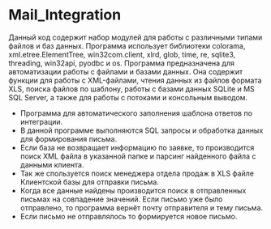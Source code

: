 # Mail_Integration

Данный код содержит набор модулей для работы с различными типами файлов и баз данных. Программа использует библиотеки colorama, xml.etree.ElementTree, win32com.client, xlrd, glob, time, re, sqlite3, threading, win32api, pyodbc и os. Программа предназначена для автоматизации работы с файлами и базами данных. Она содержит функции для работы с XML-файлами, чтения данных из файлов формата XLS, поиска файлов по шаблону, работы с базами данных SQLite и MS SQL Server, а также для работы с потоками и консольным выводом.

- Программа для автоматического заполнения шаблона ответов по интеграции.
- В данной программе выполняются SQL запросы и обработка данных для формирования письма.
- Если база не возвращает информацию по заявке, то производится поиск XML файла в указанной папке и парсинг найденного
файла с данными клиента.
- Так же спользуется поиск менеджера отдела продаж в XLS файле Клиентской базы для отправки письма.
- Когда все данные найдены производится поиск в отправленных письмах на совпадение значений. Если письмо уже было отправлено, то программа вернёт почту отправителя и тему письма.
- Если письмо не отправлялось то формируется новое письмо.
